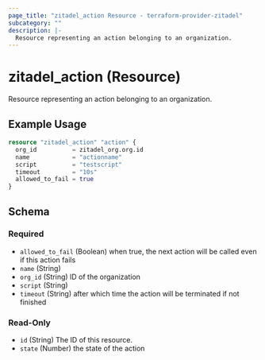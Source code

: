 ```yaml
---
page_title: "zitadel_action Resource - terraform-provider-zitadel"
subcategory: ""
description: |-
  Resource representing an action belonging to an organization.
---
```


# zitadel_action (Resource)

Resource representing an action belonging to an organization.

## Example Usage

```terraform
resource "zitadel_action" "action" {
  org_id          = zitadel_org.org.id
  name            = "actionname"
  script          = "testscript"
  timeout         = "10s"
  allowed_to_fail = true
}
```

<!-- schema generated by tfplugindocs -->
## Schema

### Required

- `allowed_to_fail` (Boolean) when true, the next action will be called even if this action fails
- `name` (String)
- `org_id` (String) ID of the organization
- `script` (String)
- `timeout` (String) after which time the action will be terminated if not finished

### Read-Only

- `id` (String) The ID of this resource.
- `state` (Number) the state of the action